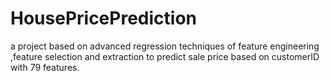 # HousePricePrediction
a project based on advanced regression techniques of feature engineering ,feature selection and extraction to predict sale price based on customerID with 79 features.
